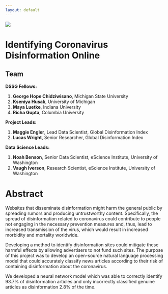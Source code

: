 ```yaml
---
layout: default
---
```


<img src="{{ site.url }}{{ site.baseurl }}/assets/img/eScience.png">


# Identifying Coronavirus Disinformation Online

## Team

**DSSG Fellows:** 

1. **George Hope Chidziwisano**, Michigan State University
2. **Kseniya Husak**, University of Michigan
3. **Maya Luetke**, Indiana University
4. **Richa Gupta**, Columbia University

**Project Leads:**

1. **Maggie Engler**, Lead Data Scientist, Global Disinformation Index
2. **Lucas Wright**, Senior Researcher, Global Disinformation Index

**Data Science Leads:** 

1. **Noah Benson**, Senior Data Scientist, eScience Institute, University of Washington
2. **Vaugh Iverson**, Research Scientist, eScience Institute, University of Washington


# Abstract
Websites that disseminate disinformation might harm the general public by spreading rumors and producing untrustworthy content. Specifically, the spread of disinformation related to coronavirus could contribute to people not engaging in the necessary prevention measures and, thus, lead to increased transmission of the virus, which would result in increased morbidity and mortality worldwide.

Developing a method to identify disinformation sites could mitigate these harmful effects by allowing advertisers to not fund such sites. The purpose of this project was to develop an open-source natural language processing model that could accurately classify news articles according to their risk of containing disinformation about the coronavirus.

We developed a neural network model which was able to correctly identify 93.7% of disinformation articles and only incorrectly classified genuine articles as disinformation 2.8% of the time.
